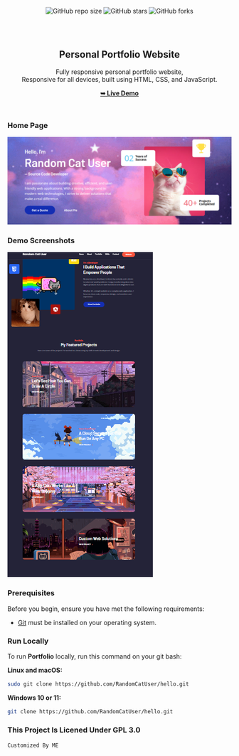 <div align="center">

  ![GitHub repo size](https://img.shields.io/github/repo-size/RandomCatUser/hello)
  ![GitHub stars](https://img.shields.io/github/stars/RandomCatUser/hello?style=social)
  ![GitHub forks](https://img.shields.io/github/forks/RandomCatUser/hello?style=social)

  <br />
  <br />

  <h2 align="center">Personal Portfolio Website</h2>

  Fully responsive personal portfolio website, <br />Responsive for all devices, built using HTML, CSS, and JavaScript.

  <a href="https://randomcatuser.github.io/hello"><strong>➥ Live Demo</strong></a>

</div>

<br />

### Home Page

![Portfolio Desktop Demo](./readme-images/op.png "Home")


### Demo Screenshots

![Portfolio Desktop Demo](./readme-images/image.png "Desktop")

### Prerequisites

Before you begin, ensure you have met the following requirements:

* [Git](https://git-scm.com/downloads "Download Git") must be installed on your operating system.

### Run Locally

To run **Portfolio** locally, run this command on your git bash:

**Linux and macOS:**

```bash
sudo git clone https://github.com/RandomCatUser/hello.git
```
**Windows 10 or 11:**
```bash
git clone https://github.com/RandomCatUser/hello.git
```
### This Project Is Licened Under GPL 3.0
```bash
Customized By ME
```
